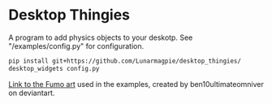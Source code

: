 # Desktop Thingies

A program to add physics objects to your deskotp. See "/examples/config.py" for configuration.

```sh
pip install git+https://github.com/Lunarmagpie/desktop_thingies/
desktop_widgets config.py
```

[Link to the Fumo art]([url](https://www.deviantart.com/ben10ultimateomniver/art/Reimu-Fumo-Omniverse-Style-978094588)) used in the examples, created by ben10ultimateomniver on deviantart.
